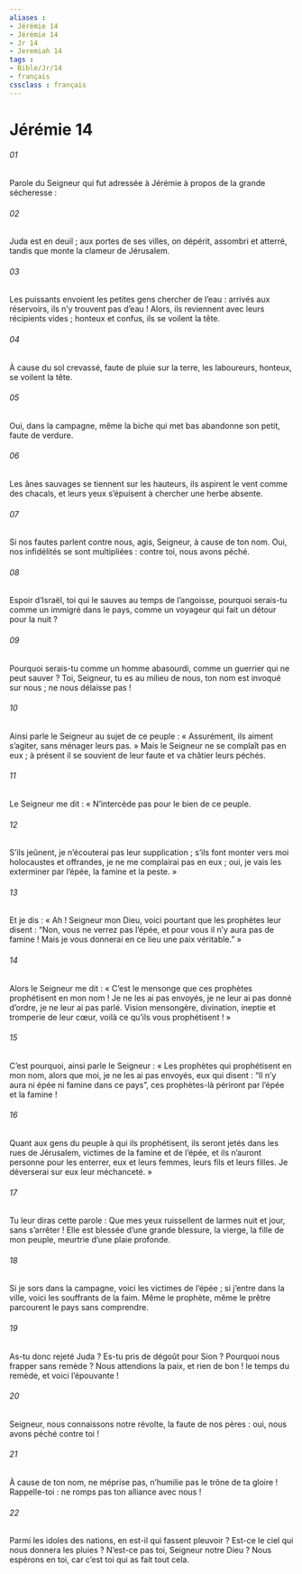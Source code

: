 ```yaml
---
aliases : 
- Jérémie 14
- Jérémie 14
- Jr 14
- Jeremiah 14
tags : 
- Bible/Jr/14
- français
cssclass : français
---
```


# Jérémie 14

###### 01
Parole du Seigneur qui fut adressée à Jérémie à propos de la grande sécheresse :
###### 02
Juda est en deuil ;
aux portes de ses villes,
on dépérit, assombri et atterré,
tandis que monte la clameur de Jérusalem.
###### 03
Les puissants envoient les petites gens chercher de l’eau :
arrivés aux réservoirs, ils n’y trouvent pas d’eau !
Alors, ils reviennent avec leurs récipients vides ;
honteux et confus, ils se voilent la tête.
###### 04
À cause du sol crevassé,
faute de pluie sur la terre,
les laboureurs, honteux, se voilent la tête.
###### 05
Oui, dans la campagne,
même la biche qui met bas
abandonne son petit, faute de verdure.
###### 06
Les ânes sauvages se tiennent sur les hauteurs,
ils aspirent le vent comme des chacals,
et leurs yeux s’épuisent à chercher une herbe absente.
###### 07
Si nos fautes parlent contre nous,
agis, Seigneur, à cause de ton nom.
Oui, nos infidélités se sont multipliées :
contre toi, nous avons péché.
###### 08
Espoir d’Israël,
toi qui le sauves au temps de l’angoisse,
pourquoi serais-tu comme un immigré dans le pays,
comme un voyageur qui fait un détour pour la nuit ?
###### 09
Pourquoi serais-tu comme un homme abasourdi,
comme un guerrier qui ne peut sauver ?
Toi, Seigneur, tu es au milieu de nous,
ton nom est invoqué sur nous ;
ne nous délaisse pas !
###### 10
Ainsi parle le Seigneur au sujet de ce peuple : « Assurément, ils aiment s’agiter, sans ménager leurs pas. » Mais le Seigneur ne se complaît pas en eux ; à présent il se souvient de leur faute et va châtier leurs péchés.
###### 11
Le Seigneur me dit : « N’intercède pas pour le bien de ce peuple.
###### 12
S’ils jeûnent, je n’écouterai pas leur supplication ; s’ils font monter vers moi holocaustes et offrandes, je ne me complairai pas en eux ; oui, je vais les exterminer par l’épée, la famine et la peste. »
###### 13
Et je dis : « Ah ! Seigneur mon Dieu, voici pourtant que les prophètes leur disent : “Non, vous ne verrez pas l’épée, et pour vous il n’y aura pas de famine ! Mais je vous donnerai en ce lieu une paix véritable.” »
###### 14
Alors le Seigneur me dit : « C’est le mensonge que ces prophètes prophétisent en mon nom ! Je ne les ai pas envoyés, je ne leur ai pas donné d’ordre, je ne leur ai pas parlé. Vision mensongère, divination, ineptie et tromperie de leur cœur, voilà ce qu’ils vous prophétisent ! »
###### 15
C’est pourquoi, ainsi parle le Seigneur : « Les prophètes qui prophétisent en mon nom, alors que moi, je ne les ai pas envoyés, eux qui disent : “Il n’y aura ni épée ni famine dans ce pays”, ces prophètes-là périront par l’épée et la famine !
###### 16
Quant aux gens du peuple à qui ils prophétisent, ils seront jetés dans les rues de Jérusalem, victimes de la famine et de l’épée, et ils n’auront personne pour les enterrer, eux et leurs femmes, leurs fils et leurs filles. Je déverserai sur eux leur méchanceté. »
###### 17
Tu leur diras cette parole :
Que mes yeux ruissellent de larmes
nuit et jour, sans s’arrêter !
Elle est blessée d’une grande blessure,
la vierge, la fille de mon peuple,
meurtrie d’une plaie profonde.
###### 18
Si je sors dans la campagne,
voici les victimes de l’épée ;
si j’entre dans la ville,
voici les souffrants de la faim.
Même le prophète, même le prêtre
parcourent le pays sans comprendre.
###### 19
As-tu donc rejeté Juda ?
Es-tu pris de dégoût pour Sion ?
Pourquoi nous frapper sans remède ?
Nous attendions la paix, et rien de bon !
le temps du remède, et voici l’épouvante !
###### 20
Seigneur, nous connaissons notre révolte,
la faute de nos pères :
oui, nous avons péché contre toi !
###### 21
À cause de ton nom, ne méprise pas,
n’humilie pas le trône de ta gloire !
Rappelle-toi :
ne romps pas ton alliance avec nous !
###### 22
Parmi les idoles des nations,
en est-il qui fassent pleuvoir ?
Est-ce le ciel qui nous donnera les pluies ?
N’est-ce pas toi, Seigneur notre Dieu ?
Nous espérons en toi,
car c’est toi qui as fait tout cela.
